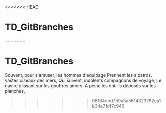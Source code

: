 <<<<<<< HEAD
# TD_GitBranches




=======
# TD_GitBranches    
Souvent, pour s'amuser, les hommes d'équipage
Prennent les albatros, vastes oiseaux des mers,
Qui suivent, indolents compagnons de voyage,
Le navire glissant sur les gouffres amers.
A peine les ont-ils déposés sur les planches,
>>>>>>> 08164dbd7b9a3a5614323782ea1b34e71df7c946
